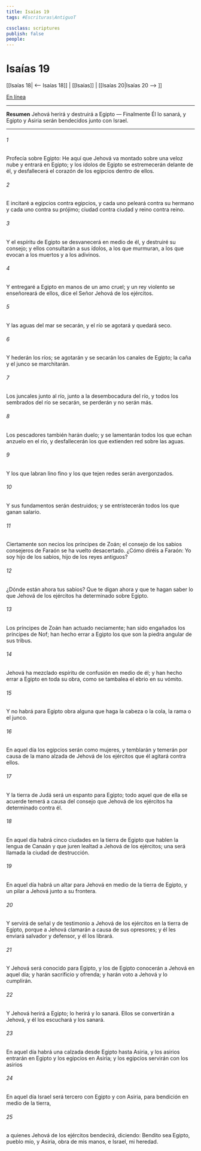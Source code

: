 ```yaml
---
title: Isaías 19
tags: #Escrituras\AntiguoT

cssclass: scriptures
publish: false
people:
---
```


# Isaías 19
[[Isaías 18| <-- Isaías 18]] | [[Isaías]] | [[Isaías 20|Isaías 20 --> ]]

[En línea](https://churchofjesuschrist.org/study/scriptures/ot/isa/19?lang=spa)

---
__Resumen__
Jehová herirá y destruirá a Egipto — Finalmente Él lo sanará, y Egipto y Asiria serán bendecidos junto con Israel.

---
###### 1 
Profecía sobre Egipto: He aquí que Jehová va montado sobre una veloz nube y entrará en Egipto; y los ídolos de Egipto se estremecerán delante de él, y desfallecerá el corazón de los egipcios dentro de ellos.

###### 2 
E incitaré a egipcios contra egipcios, y cada uno peleará contra su hermano y cada uno contra su prójimo; ciudad contra ciudad y reino contra reino.

###### 3 
Y el espíritu de Egipto se desvanecerá en medio de él, y destruiré su consejo; y ellos consultarán a sus ídolos, a los que murmuran, a los que evocan a los muertos y a los adivinos.

###### 4 
Y entregaré a Egipto en manos de un amo cruel; y un rey violento se enseñoreará de ellos, dice el Señor Jehová de los ejércitos.

###### 5 
Y las aguas del mar se secarán, y el río se agotará y quedará seco.

###### 6 
Y hederán los ríos; se agotarán y se secarán los canales de Egipto; la caña y el junco se marchitarán.

###### 7 
Los juncales junto al río, junto a la desembocadura del río, y todos los sembrados del río se secarán, se perderán y no serán más.

###### 8 
Los pescadores también harán duelo; y se lamentarán todos los que echan anzuelo en el río, y desfallecerán los que extienden red sobre las aguas.

###### 9 
Y los que labran lino fino y los que tejen redes serán avergonzados.

###### 10 
Y sus fundamentos serán destruidos; y se entristecerán todos los que ganan salario.

###### 11 
Ciertamente son necios los príncipes de Zoán; el consejo de los sabios consejeros de Faraón se ha vuelto desacertado. ¿Cómo diréis a Faraón: Yo soy hijo de los sabios, hijo de los reyes antiguos?

###### 12 
¿Dónde están ahora tus sabios? Que te digan ahora y que te hagan saber lo que Jehová de los ejércitos ha determinado sobre Egipto.

###### 13 
Los príncipes de Zoán han actuado neciamente; han sido engañados los príncipes de Nof; han hecho errar a Egipto los que son la piedra angular de sus tribus.

###### 14 
Jehová ha mezclado espíritu de confusión en medio de él; y han hecho errar a Egipto en toda su obra, como se tambalea el ebrio en su vómito.

###### 15 
Y no habrá para Egipto obra alguna que haga la cabeza o la cola, la rama o el junco.

###### 16 
En aquel día los egipcios serán como mujeres, y temblarán y temerán por causa de la mano alzada de Jehová de los ejércitos que él agitará contra ellos.

###### 17 
Y la tierra de Judá será un espanto para Egipto; todo aquel que de ella se acuerde temerá a causa del consejo que Jehová de los ejércitos ha determinado contra él.

###### 18 
En aquel día habrá cinco ciudades en la tierra de Egipto que hablen la lengua de Canaán y que juren lealtad a Jehová de los ejércitos; una será llamada la ciudad de destrucción.

###### 19 
En aquel día habrá un altar para Jehová en medio de la tierra de Egipto, y un pilar a Jehová junto a su frontera.

###### 20 
Y servirá de señal y de testimonio a Jehová de los ejércitos en la tierra de Egipto, porque a Jehová clamarán a causa de sus opresores; y él les enviará salvador y defensor, y él los librará.

###### 21 
Y Jehová será conocido para Egipto, y los de Egipto conocerán a Jehová en aquel día; y harán sacrificio y ofrenda; y harán voto a Jehová y lo cumplirán.

###### 22 
Y Jehová herirá a Egipto; lo herirá y lo sanará. Ellos se convertirán a Jehová, y él los escuchará y los sanará.

###### 23 
En aquel día habrá una calzada desde Egipto hasta Asiria, y los asirios entrarán en Egipto y los egipcios en Asiria; y los egipcios servirán con los asirios 

###### 24 
En aquel día Israel será tercero con Egipto y con Asiria, para bendición en medio de la tierra,

###### 25 
a quienes Jehová de los ejércitos bendecirá, diciendo: Bendito sea Egipto, pueblo mío, y Asiria, obra de mis manos, e Israel, mi heredad.

